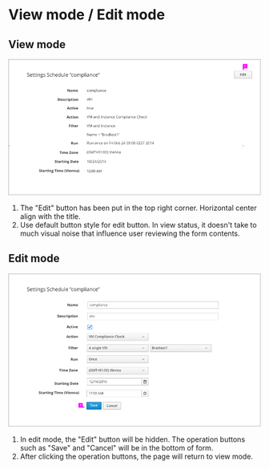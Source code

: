 # View mode / Edit mode

## View mode
![Image highlighting attribute selector](img/View.png)

 1. The "Edit" button has been put in the top right corner. Horizontal center align with the title.
 1. Use default button style for edit button. In view status, it doesn't take to much visual noise that influence user reviewing the form contents.

## Edit mode

![Title highlighting active filters bar](img/Edit.png)

 1. In edit mode, the "Edit" button will be hidden. The operation buttons such as "Save" and "Cancel" will be in the bottom of form.
 1. After clicking the operation buttons, the page will return to view mode.
